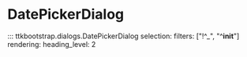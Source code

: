 # DatePickerDialog

::: ttkbootstrap.dialogs.DatePickerDialog
    selection:
        filters: ["!^_", "^__init__"]
    rendering:
        heading_level: 2